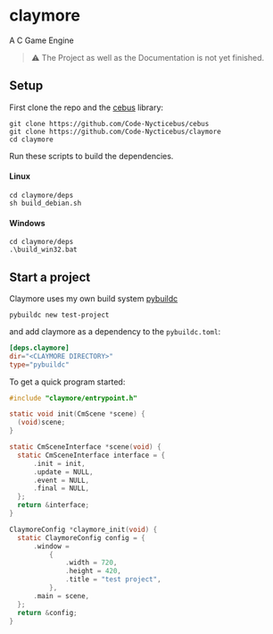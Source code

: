 # claymore
A C Game Engine

> ⚠️ The Project as well as the Documentation is not yet finished.

## Setup
First clone the repo and the [cebus](https://github.com/Code-Nycticebus/cebus) library:

```terminal
git clone https://github.com/Code-Nycticebus/cebus
git clone https://github.com/Code-Nycticebus/claymore
cd claymore
```

Run these scripts to build the dependencies.

#### Linux
```
cd claymore/deps
sh build_debian.sh
```

#### Windows
```
cd claymore/deps
.\build_win32.bat
```


## Start a project
Claymore uses my own build system [pybuildc](https://github.com/Code-Nycticebus/pybuildc)

```
pybuildc new test-project
```

and add claymore as a dependency to the `pybuildc.toml`:

```toml
[deps.claymore]
dir="<CLAYMORE DIRECTORY>" 
type="pybuildc"
```


To get a quick program started:

```c
#include "claymore/entrypoint.h"

static void init(CmScene *scene) {
  (void)scene;
}

static CmSceneInterface *scene(void) {
  static CmSceneInterface interface = {
      .init = init,
      .update = NULL,
      .event = NULL,
      .final = NULL,
  };
  return &interface;
}

ClaymoreConfig *claymore_init(void) {
  static ClaymoreConfig config = {
      .window =
          {
              .width = 720,
              .height = 420,
              .title = "test project",
          },
      .main = scene,
  };
  return &config;
}
```
